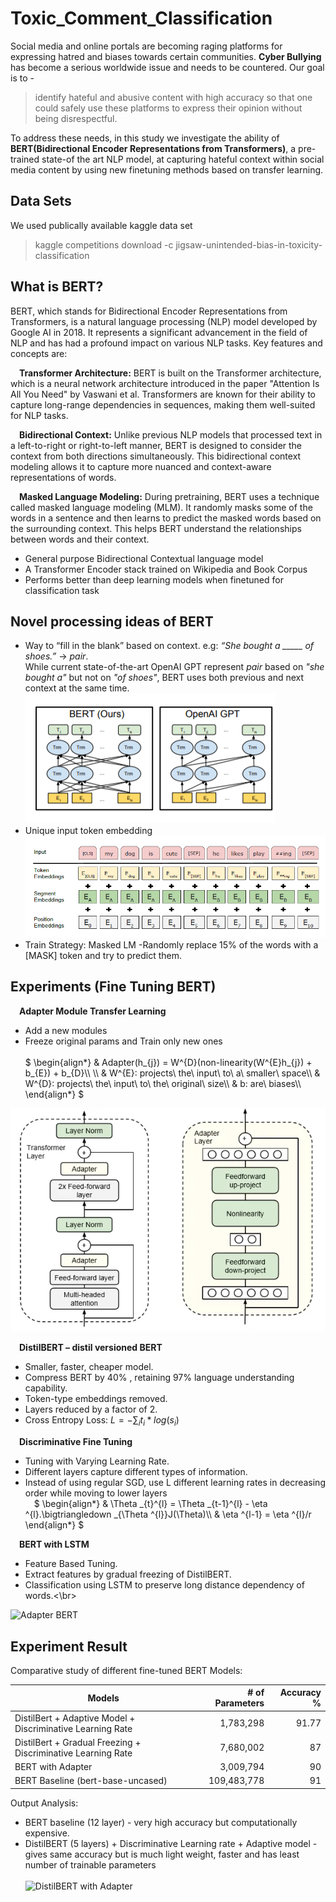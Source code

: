 # Toxic_Comment_Classification

Social media and online portals are becoming raging platforms for expressing hatred and biases towards certain communities. **Cyber Bullying** has become a serious worldwide issue and needs to be countered. Our goal is to -
> identify hateful and abusive content with high accuracy so that one could safely use these platforms to express their opinion without being disrespectful.

To address these needs, in this study we investigate the ability of **BERT(Bidirectional Encoder Representations from Transformers)**, a pre-trained state-of the art NLP model, at capturing hateful context within social media content by using new finetuning methods based on transfer learning.

## Data Sets
We used publically available kaggle data set

> kaggle competitions download -c jigsaw-unintended-bias-in-toxicity-classification

## What is BERT?
BERT, which stands for Bidirectional Encoder Representations from Transformers, is a natural language processing (NLP) model developed by Google AI in 2018. It represents a significant advancement in the field of NLP and has had a profound impact on various NLP tasks. Key features and concepts are:

&ensp;&ensp;**Transformer Architecture:** BERT is built on the Transformer architecture, which is a neural network architecture introduced in the paper "Attention Is All You Need" by Vaswani et al. Transformers are known for their ability to capture long-range dependencies in sequences, making them well-suited for NLP tasks.

&ensp;&ensp;**Bidirectional Context:** Unlike previous NLP models that processed text in a left-to-right or right-to-left manner, BERT is designed to consider the context from both directions simultaneously. This bidirectional context modeling allows it to capture more nuanced and context-aware representations of words.

&ensp;&ensp;**Masked Language Modeling:** During pretraining, BERT uses a technique called masked language modeling (MLM). It randomly masks some of the words in a sentence and then learns to predict the masked words based on the surrounding context. This helps BERT understand the relationships between words and their context.

* General purpose Bidirectional Contextual language model
* A Transformer Encoder stack trained on Wikipedia and Book Corpus
* Performs better than deep learning models when finetuned for classification task

## Novel processing ideas of BERT
*   Way to “fill in the blank” based on context. e.g: *“She bought a _____ of shoes.”* &rarr; *pair*.<br>While current state-of-the-art OpenAI GPT represent *pair* based on *"she bought a"* but not on *"of shoes"*, BERT uses both previous and next context at the same time.<br>
![alt text](https://github.com/ipsitadey/Toxic_Comment_Classification/blob/main/images/BERTvsOpenAI.ppm)
*   Unique input token embedding<br>
![alt text](https://github.com/ipsitadey/Toxic_Comment_Classification/blob/main/images/token_embedding.png)
*   Train Strategy: Masked LM -Randomly replace 15% of the words with a [MASK] token and try to predict them.

## Experiments (Fine Tuning BERT)

&ensp;&ensp;**Adapter Module Transfer Learning**
* Add a new modules
* Freeze original params and Train only new ones<br><br>
$` 
\begin{align*}
& Adapter(h_{j}) = W^{D}(non-linearity(W^{E}h_{j}) + b_{E}) + b_{D}\\
\\
& W^{E}: projects\ the\ input\ to\ a\ smaller\ space\\
& W^{D}: projects\ the\ input\ to\ the\ original\ size\\
& b: are\ biases\\
\end{align*}
`$

[![Adapter BERT](images/adapter_bert.webp)](https://medium.com/dair-ai/adapters-a-compact-and-extensible-transfer-learning-method-for-nlp-6d18c2399f62)

&ensp;&ensp;**DistilBERT – distil versioned BERT**
* Smaller, faster, cheaper model.
* Compress BERT by 40% , retaining 97% language understanding capability.
* Token-type embeddings removed.
* Layers reduced by a factor of 2.
* Cross Entropy Loss: $` L = -\sum_{i} t_{i} * log(s_{i}) `$

&ensp;&ensp;**Discriminative Fine Tuning**
* Tuning with Varying Learning Rate.
* Different layers capture different types of information.
* Instead of using regular SGD, use L different learning rates in decreasing order while moving to lower layers<br>
&ensp;&ensp;$`
\begin{align*}
& \Theta _{t}^{l} = \Theta _{t-1}^{l} - \eta ^{l}.\bigtriangledown _{\Theta ^{l}}J(\Theta)\\
& \eta ^{l-1} = \eta ^{l}/r
\end{align*}
`$

&ensp;&ensp;**BERT with LSTM**
* Feature Based Tuning.
* Extract features by gradual freezing of DistilBERT.
* Classification using LSTM to preserve long distance dependency of words.<\br>

![Adapter BERT](images/bert_lstm.png)

## Experiment Result
Comparative study of different fine-tuned BERT Models:

| Models                                                          | # of Parameters   | Accuracy %  |
| --------------------------------------------------------------- | -----------------:| -----------:|
| DistilBert + Adaptive Model + Discriminative Learning Rate      |   1,783,298       | 91.77       |
| DistilBert + Gradual Freezing + Discriminative Learning Rate    |   7,680,002       |   87        |
| BERT with Adapter                                               |   3,009,794       |   90        |
| BERT Baseline (bert-base-uncased)                               | 109,483,778       |   91        |

Output Analysis:
* BERT baseline (12 layer) - very high accuracy but computationally expensive.
* DistilBERT (5 layers) + Discriminative Learning rate + Adaptive model - gives same accuracy but is much light weight, faster and has least number of trainable parameters<br><br>
![DistilBERT with Adapter](images/distilbert_adapter.png)
